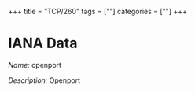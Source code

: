 +++
title = "TCP/260"
tags = [""]
categories = [""]
+++

# IANA Data

_Name:_ openport

_Description:_ Openport

